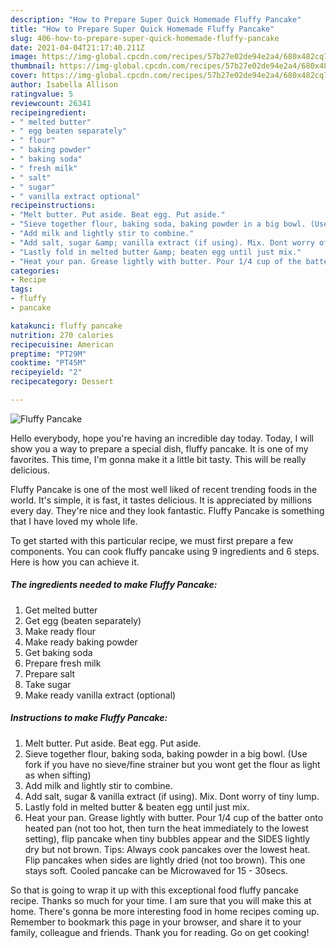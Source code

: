 ```yaml
---
description: "How to Prepare Super Quick Homemade Fluffy Pancake"
title: "How to Prepare Super Quick Homemade Fluffy Pancake"
slug: 406-how-to-prepare-super-quick-homemade-fluffy-pancake
date: 2021-04-04T21:17:40.211Z
image: https://img-global.cpcdn.com/recipes/57b27e02de94e2a4/680x482cq70/fluffy-pancake-recipe-main-photo.jpg
thumbnail: https://img-global.cpcdn.com/recipes/57b27e02de94e2a4/680x482cq70/fluffy-pancake-recipe-main-photo.jpg
cover: https://img-global.cpcdn.com/recipes/57b27e02de94e2a4/680x482cq70/fluffy-pancake-recipe-main-photo.jpg
author: Isabella Allison
ratingvalue: 5
reviewcount: 26341
recipeingredient:
- " melted butter"
- " egg beaten separately"
- " flour"
- " baking powder"
- " baking soda"
- " fresh milk"
- " salt"
- " sugar"
- " vanilla extract optional"
recipeinstructions:
- "Melt butter. Put aside. Beat egg. Put aside."
- "Sieve together flour, baking soda, baking powder in a big bowl. (Use fork if you have no sieve/fine strainer but you wont get the flour as light as when sifting)"
- "Add milk and lightly stir to combine."
- "Add salt, sugar &amp; vanilla extract (if using). Mix. Dont worry of tiny lump."
- "Lastly fold in melted butter &amp; beaten egg until just mix."
- "Heat your pan. Grease lightly with butter. Pour 1/4 cup of the batter onto heated pan (not too hot, then turn the heat immediately to the lowest setting), flip pancake when tiny bubbles appear and the SIDES lightly dry but not brown. Tips: Always cook pancakes over the lowest heat. Flip pancakes when sides are lightly dried (not too brown). This one stays soft. Cooled pancake can be Microwaved for 15 - 30secs."
categories:
- Recipe
tags:
- fluffy
- pancake

katakunci: fluffy pancake 
nutrition: 270 calories
recipecuisine: American
preptime: "PT29M"
cooktime: "PT45M"
recipeyield: "2"
recipecategory: Dessert

---
```



![Fluffy Pancake](https://img-global.cpcdn.com/recipes/57b27e02de94e2a4/680x482cq70/fluffy-pancake-recipe-main-photo.jpg)

Hello everybody, hope you're having an incredible day today. Today, I will show you a way to prepare a special dish, fluffy pancake. It is one of my favorites. This time, I'm gonna make it a little bit tasty. This will be really delicious.

Fluffy Pancake is one of the most well liked of recent trending foods in the world. It's simple, it is fast, it tastes delicious. It is appreciated by millions every day. They're nice and they look fantastic. Fluffy Pancake is something that I have loved my whole life.




To get started with this particular recipe, we must first prepare a few components. You can cook fluffy pancake using 9 ingredients and 6 steps. Here is how you can achieve it.

<!--inarticleads1-->

##### The ingredients needed to make Fluffy Pancake:

1. Get  melted butter
1. Get  egg (beaten separately)
1. Make ready  flour
1. Make ready  baking powder
1. Get  baking soda
1. Prepare  fresh milk
1. Prepare  salt
1. Take  sugar
1. Make ready  vanilla extract (optional)




<!--inarticleads2-->

##### Instructions to make Fluffy Pancake:

1. Melt butter. Put aside. Beat egg. Put aside.
1. Sieve together flour, baking soda, baking powder in a big bowl. (Use fork if you have no sieve/fine strainer but you wont get the flour as light as when sifting)
1. Add milk and lightly stir to combine.
1. Add salt, sugar &amp; vanilla extract (if using). Mix. Dont worry of tiny lump.
1. Lastly fold in melted butter &amp; beaten egg until just mix.
1. Heat your pan. Grease lightly with butter. Pour 1/4 cup of the batter onto heated pan (not too hot, then turn the heat immediately to the lowest setting), flip pancake when tiny bubbles appear and the SIDES lightly dry but not brown. Tips: Always cook pancakes over the lowest heat. Flip pancakes when sides are lightly dried (not too brown). This one stays soft. Cooled pancake can be Microwaved for 15 - 30secs.




So that is going to wrap it up with this exceptional food fluffy pancake recipe. Thanks so much for your time. I am sure that you will make this at home. There's gonna be more interesting food in home recipes coming up. Remember to bookmark this page in your browser, and share it to your family, colleague and friends. Thank you for reading. Go on get cooking!
